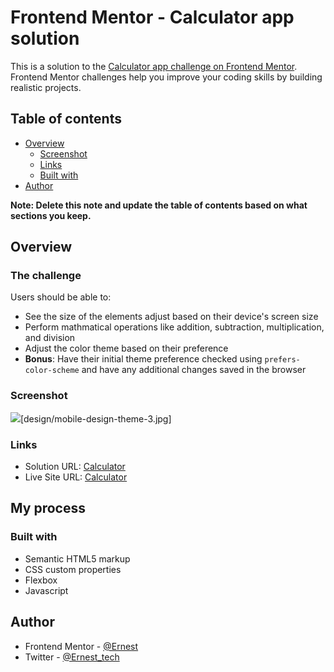 # Frontend Mentor - Calculator app solution

This is a solution to the [Calculator app challenge on Frontend Mentor](https://www.frontendmentor.io/challenges/calculator-app-9lteq5N29). Frontend Mentor challenges help you improve your coding skills by building realistic projects. 

## Table of contents

- [Overview](#overview)
  - [Screenshot](#screenshot)
  - [Links](#links)
  - [Built with](#built-with)
- [Author](#author)

**Note: Delete this note and update the table of contents based on what sections you keep.**

## Overview

### The challenge

Users should be able to:

- See the size of the elements adjust based on their device's screen size
- Perform mathmatical operations like addition, subtraction, multiplication, and division
- Adjust the color theme based on their preference
- **Bonus**: Have their initial theme preference checked using `prefers-color-scheme` and have any additional changes saved in the browser

### Screenshot

![](./screenshot.jpg)[design/mobile-design-theme-3.jpg]

### Links

- Solution URL: [Calculator](https://github.com/Ernest2026/Calculator)
- Live Site URL: [Calculator](https://c-a-l-c.netlify.app/)

## My process

### Built with

- Semantic HTML5 markup
- CSS custom properties
- Flexbox
- Javascript

## Author

- Frontend Mentor - [@Ernest](https://www.frontendmentor.io/profile/Ernest2026)
- Twitter - [@Ernest_tech](https://www.twitter.com/Ernest_tech)
